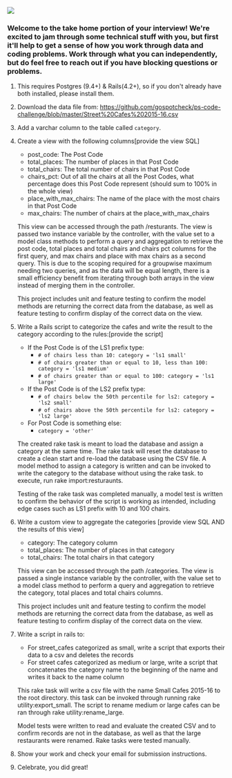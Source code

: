 ![](https://assets-global.website-files.com/5b69e8315733f2850ec22669/5b749a4663ff82be270ff1f5_GSC%20Lockup%20(Orange%20%3A%20Black).svg)

### Welcome to the take home portion of your interview! We're excited to jam through some technical stuff with you, but first it'll help to get a sense of how you work through data and coding problems. Work through what you can independently, but do feel free to reach out if you have blocking questions or problems.

1) This requires Postgres (9.4+) & Rails(4.2+), so if you don't already have both installed, please install them.

2) Download the data file from: https://github.com/gospotcheck/ps-code-challenge/blob/master/Street%20Cafes%202015-16.csv

3) Add a varchar column to the table called `category`.

4) Create a view with the following columns[provide the view SQL]
    - post_code: The Post Code
    - total_places: The number of places in that Post Code
    - total_chairs: The total number of chairs in that Post Code
    - chairs_pct: Out of all the chairs at all the Post Codes, what percentage does this Post Code represent (should sum to 100% in the whole view)
    - place_with_max_chairs: The name of the place with the most chairs in that Post Code
    - max_chairs: The number of chairs at the place_with_max_chairs

    This view can be accessed through the path /resturants. The view is passed two instance variable by the controller, with the value set to a model class methods to perform a query and aggregation to retrieve the post code, total places and total chairs and chairs pct columns for the first query, and max chairs and place with max chairs as a second query. This is due to the scoping required for a groupwise maximum needing two queries, and as the data will be equal length, there is a small efficiency benefit from iterating through both arrays in the view instead of merging them in the controller.

    This project includes unit and feature testing to confirm the model methods are returning the correct data from the database, as well as feature testing to confirm display of the correct data on the view.

5) Write a Rails script to categorize the cafes and write the result to the category according to the rules:[provide the script]
    - If the Post Code is of the LS1 prefix type:
        - `# of chairs less than 10: category = 'ls1 small'`
        - `# of chairs greater than or equal to 10, less than 100: category = 'ls1 medium'`
        - `# of chairs greater than or equal to 100: category = 'ls1 large' `
    - If the Post Code is of the LS2 prefix type:
        - `# of chairs below the 50th percentile for ls2: category = 'ls2 small'`
        - `# of chairs above the 50th percentile for ls2: category = 'ls2 large'`
    - For Post Code is something else:
        - `category = 'other'`

    The created rake task is meant to load the database and assign a category at the same time. The rake task will reset the database to create a clean start and re-load the database using the CSV file. A model method to assign a category is written and can be invoked to write the category to the database without using the rake task. to execute, run rake import:resturaunts.

    Testing of the rake task was completed manually, a model test is written to confirm the behavior of the script is working as intended, including edge cases such as LS1 prefix with 10 and 100 chairs.

6) Write a custom view to aggregate the categories [provide view SQL AND the results of this view]
    - category: The category column
    - total_places: The number of places in that category
    - total_chairs: The total chairs in that category

    This view can be accessed through the path /categories. The view is passed a single instance variable by the controller, with the value set to a model class method to perform a query and aggregation to retrieve the category, total places and total chairs columns.

    This project includes unit and feature testing to confirm the model methods are returning the correct data from the database, as well as feature testing to confirm display of the correct data on the view.

7) Write a script in rails to:
    - For street_cafes categorized as small, write a script that exports their data to a csv and deletes the records
    - For street cafes categorized as medium or large, write a script that concatenates the category name to the beginning of the name and writes it back to the name column

    This rake task will write a csv file with the name Small Cafes 2015-16 to the root directory. this task can be invoked through running rake utility:export_small. The script to rename medium or large cafes can be ran through rake utility:rename_large.

    Model tests were written to read and evaluate the created CSV and to confirm records are not in the database, as well as that the large restaurants were renamed. Rake tasks were tested manually.

8) Show your work and check your email for submission instructions.

9) Celebrate, you did great!
